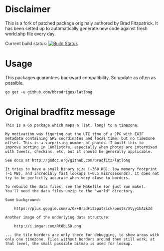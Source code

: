 # Disclaimer

This is a fork of patched package originaly authored by Brad Fitzpatrick.
It has been setted up to automatically generate new code against fresh
world.shp file every day.

Current build status: [![Build Status](https://travis-ci.org/bbrodriges/latlong.svg?branch=master)](https://travis-ci.org/bbrodriges/latlong)

# Usage

This packages guarantees backward compatibility.
So update as often as possible.

```
go get -u github.com/bbrodriges/latlong
```

# Original bradfitz message

```
This is a Go package which maps a (lat, long) to a timezone.

My motivation was figuring out the UTC time of a JPG with EXIF
metadata containing GPS coordinates and local time, but no timezone
offset. This is a surprising number of photos. I built this to
improve sorting in Camlistore, especially when photos are intermixed
with tweets, checkins, etc, but it should be generally applicable.

See docs at http://godoc.org/github.com/bradfitz/latlong

It tries to have a small binary size (~360 KB), low memory footprint
(~1 MB), and incredibly fast lookups (~0.5 microseconds). It does not
try to be perfectly accurate when very close to borders.

To rebuild the data files, see the Makefile (or just run make).
You'll need the data files unzip to the "world" directory.

Some background:

    https://plus.google.com/u/0/+BradFitzpatrick/posts/XVyy1bAzkZd

Another image of the underlying data structure:

    http://i.imgur.com/Rt8bLSD.png

... the tile borders are only there for debugging, to show areas with
only one timezone. Tiles without borders around them still work; at
that level, the small possible bitmap is used for lookup.
```
